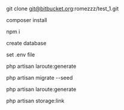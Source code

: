 git clone git@bitbucket.org:romezzz/test_1.git

composer install

npm i

create database

set .env file

php artisan laroute:generate

php artisan migrate --seed

php artisan laroute:generate

php artisan storage:link
